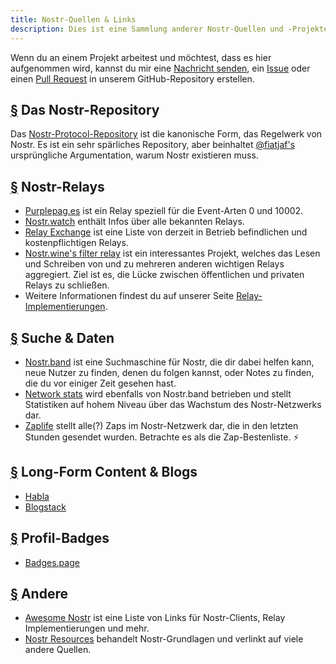 ```yaml
---
title: Nostr-Quellen & Links
description: Dies ist eine Sammlung anderer Nostr-Quellen und -Projekte, auf die wir gestoßen sind.
---
```


Wenn du an einem Projekt arbeitest und möchtest, dass es hier aufgenommen wird, kannst du mir eine [Nachricht senden](https://snort.social/p/npub1zuuajd7u3sx8xu92yav9jwxpr839cs0kc3q6t56vd5u9q033xmhsk6c2uc), ein [Issue](https://github.com/erskingardner/nostr-how/issues) oder einen [Pull Request](https://github.com/erskingardner/nostr-how/pulls) in unserem GitHub-Repository erstellen.

## [§](#nostr-repo) Das Nostr-Repository

Das [Nostr-Protocol-Repository](https://github.com/nostr-protocol/nostr) ist die kanonische Form, das Regelwerk von Nostr. Es ist ein sehr spärliches Repository, aber beinhaltet [@fiatjaf's](https://github.com/fiatjaf) ursprüngliche Argumentation, warum Nostr existieren muss.

## [§](#nostr-relays) Nostr-Relays

-   [Purplepag.es](https://purplepag.es/what) ist ein Relay speziell für die Event-Arten 0 und 10002.
-   [Nostr.watch](https://nostr.watch/relays/find) enthält Infos über alle bekannten Relays.
-   [Relay Exchange](https://relay.exchange/) ist eine Liste von derzeit in Betrieb befindlichen und kostenpflichtigen Relays.
-   [Nostr.wine's filter relay](https://nostr-wine.github.io/filter-relay/) ist ein interessantes Projekt, welches das Lesen und Schreiben von und zu mehreren anderen wichtigen Relays aggregiert. Ziel ist es, die Lücke zwischen öffentlichen und privaten Relays zu schließen.
-   Weitere Informationen findest du auf unserer Seite [Relay-Implementierungen](/de/relay-implementations).

## [§](#search-data) Suche & Daten

-   [Nostr.band](https://nostr.band) ist eine Suchmaschine für Nostr, die dir dabei helfen kann, neue Nutzer zu finden, denen du folgen kannst, oder Notes zu finden, die du vor einiger Zeit gesehen hast.
-   [Network stats](https://stats.nostr.band) wird ebenfalls von Nostr.band betrieben und stellt Statistiken auf hohem Niveau über das Wachstum des Nostr-Netzwerks dar.
-   [Zaplife](https://zaplife.lol) stellt alle(?) Zaps im Nostr-Netzwerk dar, die in den letzten Stunden gesendet wurden. Betrachte es als die Zap-Bestenliste. ⚡

## [§](#long-form-content) Long-Form Content & Blogs

-   [Habla](https://habla.news)
-   [Blogstack](https://blogstack.io/)

## [§](#badges) Profil-Badges

-   [Badges.page](https://badges.page/)

## [§](#others) Andere

-   [Awesome Nostr](https://www.nostr.net) ist eine Liste von Links für Nostr-Clients, Relay Implementierungen und mehr.
-   [Nostr Resources](https://nostr-resources.com) behandelt Nostr-Grundlagen und verlinkt auf viele andere Quellen.
